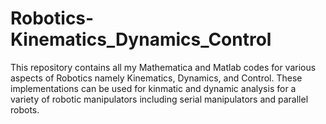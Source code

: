 # Robotics-Kinematics_Dynamics_Control
This repository contains all my Mathematica and Matlab codes for various aspects of Robotics namely Kinematics, Dynamics, and Control. These implementations can be used for kinmatic and dynamic analysis for a variety of robotic manipulators including serial manipulators and parallel robots.
